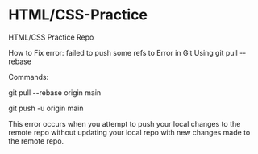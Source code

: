 # HTML/CSS-Practice
HTML/CSS Practice Repo


How to Fix error: failed to push some refs to Error in Git Using git pull --rebase

Commands:

git pull --rebase origin main

git push -u origin main 

This error occurs when you attempt to push your local changes to the remote repo without updating your local repo with new changes made to the remote repo.
